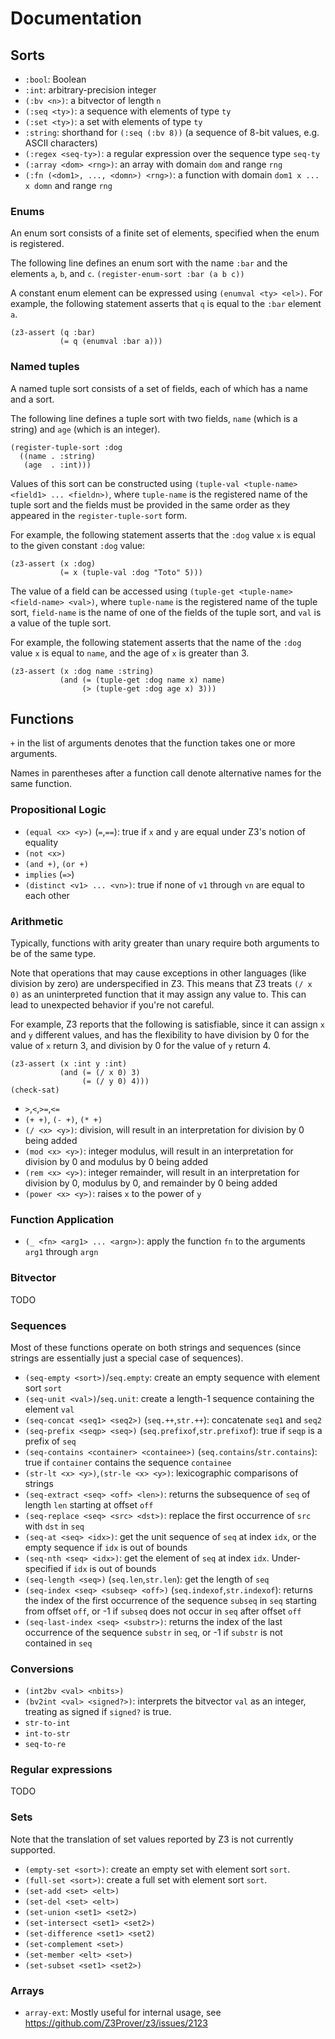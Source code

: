 # Documentation

## Sorts
- `:bool`: Boolean
- `:int`: arbitrary-precision integer
- `(:bv <n>)`: a bitvector of length `n`
- `(:seq <ty>)`: a sequence with elements of type `ty`
- `(:set <ty>)`: a set with elements of type `ty`
- `:string`: shorthand for `(:seq (:bv 8))` (a sequence of 8-bit values, e.g. ASCII characters)
- `(:regex <seq-ty>)`: a regular expression over the sequence type `seq-ty`
- `(:array <dom> <rng>)`: an array with domain `dom` and range `rng`
- `(:fn (<dom1>, ..., <domn>) <rng>)`: a function with domain `dom1 x ... x domn` and range `rng`

### Enums

An enum sort consists of a finite set of elements, specified when the
enum is registered.

The following line defines an enum sort with the name `:bar` and the elements `a`, `b`, and `c`.
`(register-enum-sort :bar (a b c))`

A constant enum element can be expressed using `(enumval <ty> <el>)`.
For example, the following statement asserts that `q` is equal to the
`:bar` element `a`.

```
(z3-assert (q :bar)
           (= q (enumval :bar a)))
```

### Named tuples

A named tuple sort consists of a set of fields, each of which has a
name and a sort.

The following line defines a tuple sort with two fields, `name` (which
is a string) and `age` (which is an integer).

```
(register-tuple-sort :dog
  ((name . :string)
   (age  . :int)))
```

Values of this sort can be constructed using `(tuple-val <tuple-name> <field1> ... <fieldn>)`,
where `tuple-name` is the registered name of the tuple sort and the
fields must be provided in the same order as they appeared in the
`register-tuple-sort` form.

For example, the following statement asserts that the `:dog` value `x`
is equal to the given constant `:dog` value:
```
(z3-assert (x :dog)
           (= x (tuple-val :dog "Toto" 5)))
```

The value of a field can be accessed using `(tuple-get <tuple-name> <field-name> <val>)`,
where `tuple-name` is the registered name of the tuple sort,
`field-name` is the name of one of the fields of the tuple sort, and
`val` is a value of the tuple sort.

For example, the following statement asserts that the name of the
`:dog` value `x` is equal to `name`, and the age of `x` is greater
than 3.

```
(z3-assert (x :dog name :string)
           (and (= (tuple-get :dog name x) name)
                (> (tuple-get :dog age x) 3)))
```

## Functions

`+` in the list of arguments denotes that the function takes one or more arguments.

Names in parentheses after a function call denote alternative names
for the same function.

### Propositional Logic
- `(equal <x> <y>)` (`=`,`==`): true if `x` and `y` are equal under Z3's notion of equality
- `(not <x>)`
- `(and +)`, `(or +)`
- `implies` (`=>`)
- `(distinct <v1> ... <vn>)`: true if none of `v1` through `vn` are equal to each other

### Arithmetic
Typically, functions with arity greater than unary require both
arguments to be of the same type.

Note that operations that may cause exceptions in other languages
(like division by zero) are underspecified in Z3. This means that Z3
treats `(/ x 0)` as an uninterpreted function that it may assign any
value to. This can lead to unexpected behavior if you're not careful.

For example, Z3 reports that the following is satisfiable, since it
can assign `x` and `y` different values, and has the flexibility to
have division by 0 for the value of `x` return 3, and division by 0
for the value of `y` return 4.

```
(z3-assert (x :int y :int)
           (and (= (/ x 0) 3)
                (= (/ y 0) 4)))
(check-sat)
```

- `>`,`<`,`>=`,`<=`
- `(+ +)`, `(- +)`, `(* +)`
- `(/ <x> <y>)`: division, will result in an interpretation for division by 0 being added
- `(mod <x> <y>)`: integer modulus, will result in an interpretation for division by 0 and modulus by 0 being added
- `(rem <x> <y>)`: integer remainder, will result in an interpretation for division by 0, modulus by 0, and remainder by 0 being added
- `(power <x> <y>)`: raises `x` to the power of `y`

### Function Application
- `(_ <fn> <arg1> ... <argn>)`: apply the function `fn` to the arguments `arg1` through `argn`

### Bitvector
TODO

### Sequences
Most of these functions operate on both strings and sequences (since
strings are essentially just a special case of sequences).

- `(seq-empty <sort>)`/`seq.empty`: create an empty sequence with element sort `sort`
- `(seq-unit <val>)`/`seq.unit`: create a length-1 sequence containing the element `val`
- `(seq-concat <seq1> <seq2>)` (`seq.++`,`str.++`): concatenate `seq1` and `seq2`
- `(seq-prefix <seqp> <seq>)` (`seq.prefixof`,`str.prefixof`): true if `seqp` is a prefix of `seq`
- `(seq-contains <container> <containee>)` (`seq.contains`/`str.contains`): true if `container` contains the sequence `containee`
- `(str-lt <x> <y>)`,`(str-le <x> <y>)`: lexicographic comparisons of strings
- `(seq-extract <seq> <off> <len>)`: returns the subsequence of `seq` of length `len` starting at offset `off`
- `(seq-replace <seq> <src> <dst>)`: replace the first occurrence of `src` with `dst` in `seq`
- `(seq-at <seq> <idx>)`: get the unit sequence of `seq` at index `idx`, or the empty sequence if `idx` is out of bounds
- `(seq-nth <seq> <idx>)`: get the element of `seq` at index `idx`. Under-specified if `idx` is out of bounds
- `(seq-length <seq>)` (`seq.len`,`str.len`): get the length of `seq`
- `(seq-index <seq> <subseq> <off>)` (`seq.indexof`,`str.indexof`): returns the index of the first occurrence of the sequence `subseq` in `seq` starting from offset `off`, or -1 if `subseq` does not occur in `seq` after offset `off`
- `(seq-last-index <seq> <substr>)`: returns the index of the last occurrence of the sequence `substr` in `seq`, or -1 if `substr` is not contained in `seq`

### Conversions
- `(int2bv <val> <nbits>)`
- `(bv2int <val> <signed?>)`: interprets the bitvector `val` as an integer, treating as signed if `signed?` is true.
- `str-to-int`
- `int-to-str`
- `seq-to-re`

### Regular expressions
TODO

### Sets
Note that the translation of set values reported by Z3 is not
currently supported.

- `(empty-set <sort>)`: create an empty set with element sort `sort`.
- `(full-set <sort>)`: create a full set with element sort `sort`.
- `(set-add <set> <elt>)`
- `(set-del <set> <elt>)`
- `(set-union <set1> <set2>)`
- `(set-intersect <set1> <set2>)`
- `(set-difference <set1> <set2)`
- `(set-complement <set>)`
- `(set-member <elt> <set>)`
- `(set-subset <set1> <set2>)`

### Arrays
- `array-ext`: Mostly useful for internal usage, see https://github.com/Z3Prover/z3/issues/2123
